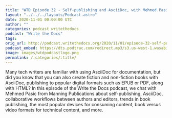 ```yaml
---
title: "WTD Episode 32 - Self-publishing and AsciiDoc, with Mehmed Pasic"
layout: "../../../layouts/Podcast.astro"
date: 2020-11-01 00:00:00 UTC
author: ""
categories: podcast writethedocs
podcast: "Write the Docs"
tags: 
orig_url: http://podcast.writethedocs.org/2020/11/01/episode-32-self-publishing/
podcast_embed: https://dts.podtrac.com/redirect.mp3/s3.us-west-1.wasabisys.com/writethedocs-podcast/wtdpodcast_episode32_self_publishing.mp3
image: images/wtdpodcastlogo.png
permalink: /:categories/:title/
---
```

Many tech writers are familiar with using AsciiDoc for documentation, but did you know that you can also create fiction and non-fiction books with AsciiDoc, publishing to popular digital formats such as EPUB or PDF, along with HTML? In this episode of the Write the Docs podcast, we chat with Mehmed Pasic from Manning Publications about self-publishing, AsciiDoc, collaborative workflows between authors and editors, trends in book publishing, the most popular devices for consuming content, book versus video formats for technical content, and more.